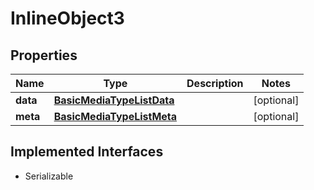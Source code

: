 

# InlineObject3


## Properties

Name | Type | Description | Notes
------------ | ------------- | ------------- | -------------
**data** | [**BasicMediaTypeListData**](BasicMediaTypeListData.md) |  |  [optional]
**meta** | [**BasicMediaTypeListMeta**](BasicMediaTypeListMeta.md) |  |  [optional]


## Implemented Interfaces

* Serializable


